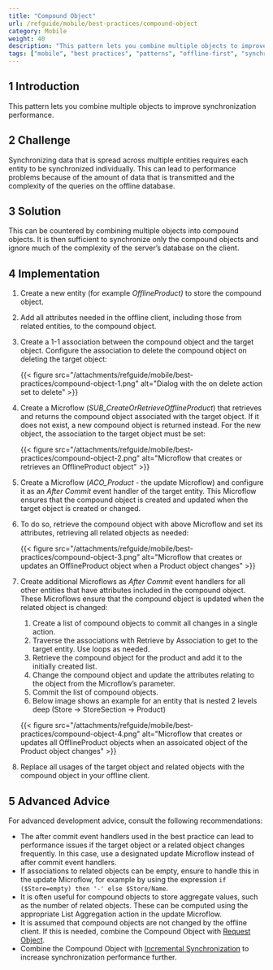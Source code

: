 ```yaml
---
title: "Compound Object"
url: /refguide/mobile/best-practices/compound-object
category: Mobile
weight: 40
description: "This pattern lets you combine multiple objects to improve synchronization performance."
tags: ["mobile", "best practices", "patterns", "offline-first", "synchronization"]
---
```


## 1 Introduction

This pattern lets you combine multiple objects to improve synchronization performance.

## 2 Challenge

Synchronizing data that is spread across multiple entities requires each entity to be synchronized individually. This can lead to performance problems because of the amount of data that is transmitted and the complexity of the queries on the offline database.

## 3 Solution

This can be countered by combining multiple objects into compound objects. It is then sufficient to synchronize only the compound objects and ignore much of the complexity of the server’s database on the client.

## 4 Implementation

1. Create a new entity (for example *OfflineProduct)* to store the compound object.
1. Add all attributes needed in the offline client, including those from related entities, to the compound object.
1. Create a 1-1 association between the compound object and the target object. Configure the association to delete the compound object on deleting the target object:

    {{< figure src="/attachments/refguide/mobile/best-practices/compound-object-1.png" alt="Dialog with the on delete action set to delete" >}}

1. Create a Microflow (*SUB_CreateOrRetrieveOfflineProduct*) that retrieves and returns the compound object associated with the target object. If it does not exist, a new compound object is returned instead. For the new object, the association to the target object must be set:

    {{< figure src="/attachments/refguide/mobile/best-practices/compound-object-2.png" alt="Microflow that creates or retrieves an OfflineProduct object" >}}

1. Create a Microflow (*ACO_Product* - the update Microflow) and configure it as an *After Commit* event handler of the target entity. This Microflow ensures that the compound object is created and updated when the target object is created or changed.
1. To do so, retrieve the compound object with above Microflow and set its attributes, retrieving all related objects as needed:

    {{< figure src="/attachments/refguide/mobile/best-practices/compound-object-3.png" alt="Microflow that creates or updates an OfflineProduct object when a Product object changes" >}}

1. Create additional Microflows as *After Commit* event handlers for all other entities that have attributes included in the compound object. These Microflows ensure that the compound object is updated when the related object is changed:
    1. Create a list of compound objects to commit all changes in a single action.
    1. Traverse the associations with Retrieve by Association to get to the target entity. Use loops as needed.
    1. Retrieve the compound object for the product and add it to the initially created list.
    1. Change the compound object and update the attributes relating to the object from the Microflow’s parameter.
    1. Commit the list of compound objects.
    1. Below image shows an example for an entity that is nested 2 levels deep (Store → StoreSection → Product)

    {{< figure src="/attachments/refguide/mobile/best-practices/compound-object-4.png" alt="Microflow that creates or updates all OfflineProduct objects when an assoicated object of the Product object changes" >}}

1. Replace all usages of the target object and related objects with the compound object in your offline client.

## 5 Advanced Advice

For advanced development advice, consult the following recommendations:

* The after commit event handlers used in the best practice can lead to performance issues if the target object or a related object changes frequently. In this case, use a designated update Microflow instead of after commit event handlers.
* If associations to related objects can be empty, ensure to handle this in the update Microflow, for example by using the expression `if ($Store=empty) then '-' else $Store/Name`.
* It is often useful for compound objects to store aggregate values, such as the number of related objects. These can be computed using the appropriate List Aggregation action in the update Microflow.
* It is assumed that compound objects are not changed by the offline client. If this is needed, combine the Compound Object with [Request Object](/refguide/mobile/best-practices/request-object).
* Combine the Compound Object with [Incremental Synchronization](/refguide/mobile/best-practices/incremental-synchronization) to increase synchronization performance further.